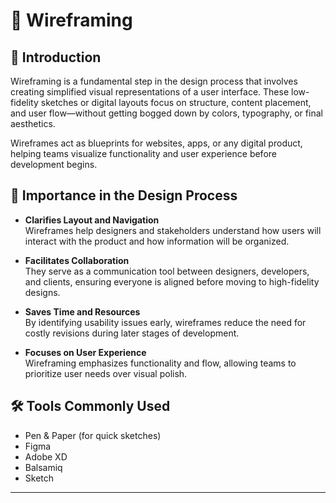 # 🧩 Wireframing

## 📖 Introduction

Wireframing is a fundamental step in the design process that involves creating simplified visual representations of a user interface. These low-fidelity sketches or digital layouts focus on structure, content placement, and user flow—without getting bogged down by colors, typography, or final aesthetics.

Wireframes act as blueprints for websites, apps, or any digital product, helping teams visualize functionality and user experience before development begins.

## 🎯 Importance in the Design Process

- **Clarifies Layout and Navigation**  
  Wireframes help designers and stakeholders understand how users will interact with the product and how information will be organized.

- **Facilitates Collaboration**  
  They serve as a communication tool between designers, developers, and clients, ensuring everyone is aligned before moving to high-fidelity designs.

- **Saves Time and Resources**  
  By identifying usability issues early, wireframes reduce the need for costly revisions during later stages of development.

- **Focuses on User Experience**  
  Wireframing emphasizes functionality and flow, allowing teams to prioritize user needs over visual polish.

## 🛠️ Tools Commonly Used

- Pen & Paper (for quick sketches)
- Figma
- Adobe XD
- Balsamiq
- Sketch

---
